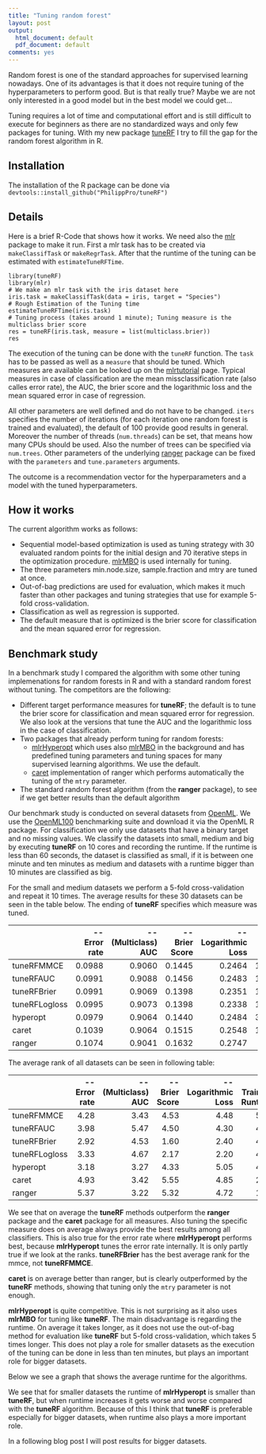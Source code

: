 ```yaml
---
title: "Tuning random forest"
layout: post
output:
  html_document: default
  pdf_document: default
comments: yes
---
```


Random forest is one of the standard approaches for supervised learning nowadays. One of its advantages is that it does 
not require tuning of the hyperparameters to perform good. But is that really true? Maybe we are not only interested in a 
good model but in the best model we could get...

Tuning requires a lot of time and computational effort and is still difficult to execute for beginners as there are no 
standardized ways and only few packages for tuning. With my new package [tuneRF](https://github.com/PhilippPro/tuneRF) 
I try to fill the gap for the random forest algorithm in R. 

<!--excerpt-->

## Installation

The installation of the R package can be done via `devtools::install_github("PhilippPro/tuneRF")`

## Details

Here is a brief R-Code that shows how it works. We need also the [mlr](https://github.com/mlr-org/mlr) package to make it run. 
First a mlr task has to be created via `makeClassifTask` or `makeRegrTask`. After that the runtime of the tuning can be estimated 
with `estimateTuneRFTime`. 

```{r}
library(tuneRF)
library(mlr)
# We make an mlr task with the iris dataset here 
iris.task = makeClassifTask(data = iris, target = "Species")
# Rough Estimation of the Tuning time
estimateTuneRFTime(iris.task)
# Tuning process (takes around 1 minute); Tuning measure is the multiclass brier score
res = tuneRF(iris.task, measure = list(multiclass.brier))
res
```

The execution of the tuning can be done with the `tuneRF` function. The `task` has to be passed as well as 
a `measure` that should be tuned. Which measures are available can be looked up on the
[mlrtutorial](http://mlr-org.github.io/mlr-tutorial/release/html/measures/index.html) page. Typical measures in case of 
classification are the mean missclassification rate (also calles error rate), the AUC, the brier score and the 
logarithmic loss and the mean squared error in case of regression. 

All other parameters are well defined and do not have to be changed. `iters` specifies the number of iterations 
(for each iteration one random forest is trained and evaluated), the default of 100 provide good results in general. 
Moreover the number of threads (`num.threads`) can be set, that means how many CPUs should be used. Also the number of trees can be 
specified via `num.trees`. Other parameters of the underlying [ranger](https://github.com/imbs-hl/ranger) package can be fixed with
the `parameters` and `tune.parameters` arguments. 

The outcome is a recommendation vector for the hyperparameters and a model with the tuned hyperparameters. 

## How it works

The current algorithm works as follows:
*  Sequential model-based optimization is used as tuning strategy with 30 evaluated random points for the initial design and 
70 iterative steps in the optimization procedure. [mlrMBO](https://github.com/mlr-org/mlrMBO) is used internally for tuning. 
*  The three parameters min.node.size, sample.fraction and mtry are tuned at once. 
*  Out-of-bag predictions are used for evaluation, which makes it much faster than other packages and tuning strategies that 
use for example 5-fold cross-validation. 
*  Classification as well as regression is supported.
*  The default measure that is optimized is the brier score for classification and the mean squared error for regression. 

## Benchmark study

In a benchmark study I compared the algorithm with some other tuning implemenations for random forests in R and with a 
standard random forest without tuning. The competitors are the following:

* Different target performance measures for **tuneRF**; the default is to tune the brier score for classification and mean squared error for regression. We also look at the versions that tune the AUC and the logarithmic loss in the case of classification.
* Two packages that already perform tuning for random forests:
  + [mlrHyperopt](https://github.com/jakob-r/mlrHyperopt) which uses also [mlrMBO](https://github.com/mlr-org/mlrMBO) in the 
  background and has predefined tuning parameters and tuning spaces for many supervised learning algorithms. We use the default.
  + [caret](https://github.com/topepo/caret) implementation of ranger which performs automatically the tuning of the `mtry` parameter.
* The standard random forest algorithm (from the **ranger** package), to see if we get better results than the default algorithm

Our benchmark study is conducted on several datasets from [OpenML](https://github.com/openml/OpenML). 
We use the [OpenML100](https://arxiv.org/abs/1708.03731) benchmarking suite and download it via the OpenML R package. 
For classification we only use datasets that have a binary target and no missing values. We classify the datasets into small, 
medium and big by executing **tuneRF** on 10 cores and recording the runtime. If the runtime is less 
than 60 seconds, the dataset is classified as small, if it is between one minute and ten minutes as medium and datasets with a 
runtime bigger than 10 minutes are classified as big. 

For the small and medium datasets we perform a 5-fold cross-validation and repeat it 10 times. The average results for these 
30 datasets can be seen in the table below. The ending of **tuneRF** specifies which measure was tuned. 


|              | -- Error rate| -- (Multiclass) AUC| -- Brier Score| -- Logarithmic Loss| -- Training Runtime|
|:-------------|-------------:|-------------------:|--------------:|-------------------:|-------------------:|
|tuneRFMMCE    |        0.0988|              0.9060|         0.1445|              0.2464|            193.5932|
|tuneRFAUC     |        0.0991|              0.9088|         0.1456|              0.2483|            187.7843|
|tuneRFBrier   |        0.0991|              0.9069|         0.1398|              0.2351|            183.6576|
|tuneRFLogloss |        0.0995|              0.9073|         0.1398|              0.2338|            178.1290|
|hyperopt      |        0.0979|              0.9064|         0.1440|              0.2484|            317.3986|
|caret         |        0.1039|              0.9064|         0.1515|              0.2548|            168.3151|
|ranger        |        0.1074|              0.9041|         0.1632|              0.2747|              3.9578|

The average rank of all datasets can be seen in following table:

|              | -- Error rate| -- (Multiclass) AUC| -- Brier Score| -- Logarithmic Loss| -- Training Runtime|
|:-------------|-------------:|-------------------:|--------------:|-------------------:|-------------------:|
|tuneRFMMCE    |          4.28|                3.43|           4.53|                4.48|                5.40|
|tuneRFAUC     |          3.98|                5.47|           4.50|                4.30|                4.73|
|tuneRFBrier   |          2.92|                4.53|           1.60|                2.40|                4.97|
|tuneRFLogloss |          3.33|                4.67|           2.17|                2.20|                4.17|
|hyperopt      |          3.18|                3.27|           4.33|                5.05|                4.90|
|caret         |          4.93|                3.42|           5.55|                4.85|                2.83|
|ranger        |          5.37|                3.22|           5.32|                4.72|                1.00|


We see that on average the **tuneRF** methods outperform the **ranger** package and the **caret** package for all measures.
Also tuning the specific measure does on average always provide the best results among all classifiers. This is also true 
for the error rate where **mlrHyperopt** performs best, because **mlrHyperopt** tunes the error rate internally. 
It is only partly true if we look at the ranks. **tuneRFBrier** has the best average rank for the mmce, not **tuneRFMMCE**. 

**caret** is on average better than ranger, but is clearly outperformed by the **tuneRF** methods, showing that tuning only 
the `mtry` parameter is not enough. 

**mlrHyperopt** is quite competitive. This is not surprising as it also uses **mlrMBO** for tuning like **tuneRF**. The 
main disadvantage is regarding the runtime. On average it takes longer, as it does not use the out-of-bag method for evaluation 
like **tuneRF** but 5-fold cross-validation, which takes 5 times longer. This does not play a role for smaller datasets 
as the execution of the tuning can be done in less than ten minutes, but plays an important role for bigger datasets. 

Below we see a graph that shows the average runtime for the algorithms.



We see that for smaller datasets the runtime of **mlrHyperopt** is smaller than **tuneRF**, but when runtime increases it gets 
worse and worse compared with the **tuneRF** algorithm. Because of this I think that **tuneRF** is preferable especially for 
bigger datasets, when runtime also plays a more important role. 

In a following blog post I will post results for bigger datasets. 
